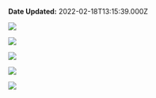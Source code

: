 **Date Updated:** 2022-02-18T13:15:39.000Z

![](https://s3.amazonaws.com/cdn.freshdesk.com/data/helpdesk/attachments/production/48191710225/original/ewE9jFXWG6Q_CYU0VMctZVz9nnzEor2L3w.png?1645170160)

![](https://s3.amazonaws.com/cdn.freshdesk.com/data/helpdesk/attachments/production/48191710743/original/VhVGrSfh1vlTesl8bx8oRHCoBsXiy4ahWA.png?1645170180)

![](https://s3.amazonaws.com/cdn.freshdesk.com/data/helpdesk/attachments/production/48191711041/original/n6w1V0cfXVkQnGbWzzZSwEgxavskyHi9Cg.png?1645170197)

![](https://s3.amazonaws.com/cdn.freshdesk.com/data/helpdesk/attachments/production/48191711151/original/lZNYo4rHenTsNlU3-Acgvu4lujFcj8OlCA.png?1645170219)

![](https://s3.amazonaws.com/cdn.freshdesk.com/data/helpdesk/attachments/production/48191711387/original/Vo93RA80g7as-tHTtceUq-JuBdYUrit41Q.png?1645170234)